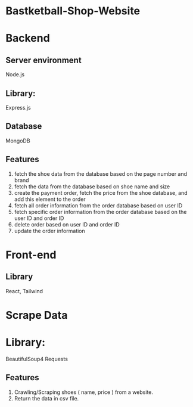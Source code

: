# Bastketball-Shop-Website

# Backend
## Server environment 
Node.js

## Library:
Express.js

## Database
MongoDB

## Features
  1. fetch the shoe data from the database based on the page number and brand
  2. fetch the data from the database based on shoe name and size
  3. create the payment order, fetch the price from the shoe database, and add this element to the order
  4. fetch all order information from the order database based on user ID
  5. fetch specific order information from the order database based on the user ID and order ID
  6. delete order based on user ID and order ID
  7. update the order information

# Front-end
## Library
React, Tailwind


# Scrape Data
# Library:
BeautifulSoup4
Requests
## Features
  1. Crawling/Scraping shoes ( name, price ) from a website.
  2. Return the data in csv file. 
